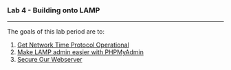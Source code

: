 ### Lab 4 - Building onto LAMP
-----
The goals of this lab period are to:
1. [Get Network Time Protocol Operational](ntp.html)
2. [Make LAMP admin easier with PHPMyAdmin](install_phpmyadmin.html)
3. [Secure Our Webserver](configure_https.html)